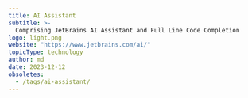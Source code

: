 ```yaml
---
title: AI Assistant
subtitle: >-
  Comprising JetBrains AI Assistant and Full Line Code Completion
logo: light.png
website: "https://www.jetbrains.com/ai/"
topicType: technology
author: md
date: 2023-12-12
obsoletes:
  - /tags/ai-assistant/
---
```

